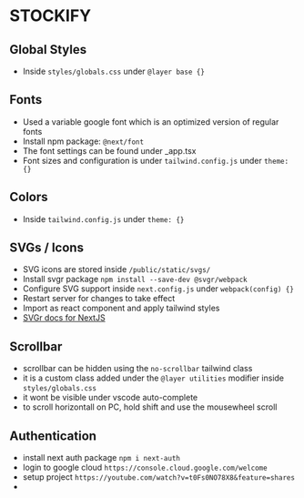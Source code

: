 # STOCKIFY

## Global Styles

- Inside `styles/globals.css` under `@layer base {}`

## Fonts

- Used a variable google font which is an optimized version of regular fonts
- Install npm package: `@next/font`
- The font settings can be found under \_app.tsx
- Font sizes and configuration is under `tailwind.config.js` under `theme: {}`

## Colors

- Inside `tailwind.config.js` under `theme: {}`

## SVGs / Icons

- SVG icons are stored inside `/public/static/svgs/`
- Install svgr package `npm install --save-dev @svgr/webpack`
- Configure SVG support inside `next.config.js` under `webpack(config) {}`
- Restart server for changes to take effect
- Import as react component and apply tailwind styles
- [SVGr docs for NextJS](https://react-svgr.com/docs/next/)

## Scrollbar

- scrollbar can be hidden using the `no-scrollbar` tailwind class
- it is a custom class added under the `@layer utilities` modifier inside `styles/globals.css`
- it wont be visible under vscode auto-complete
- to scroll horizontall on PC, hold shift and use the mousewheel scroll

## Authentication

- install next auth package `npm i next-auth`
- login to google cloud `https://console.cloud.google.com/welcome`
- setup project `https://youtube.com/watch?v=t0Fs0NO78X8&feature=shares`
-
